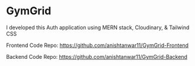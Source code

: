 # GymGrid
I developed this Auth application using MERN stack, Cloudinary, &amp; Tailwind CSS

Frontend Code Repo: https://github.com/anishtanwar11/GymGrid-Frontend

Backend Code Repo: https://github.com/anishtanwar11/GymGrid-Backend
